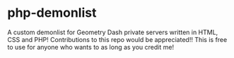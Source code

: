 # php-demonlist
A custom demonlist for Geometry Dash private servers written in HTML, CSS and PHP! Contributions to this repo would be appreciated!! This is free to use for anyone who wants to as long as you credit me!
